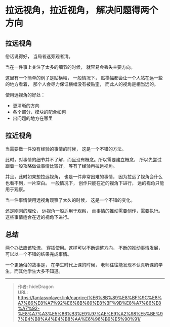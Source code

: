 # 拉远视角，拉近视角， 解决问题得两个方向


## 拉远视角

俗话说得好， 当局者迷旁观者清。  

当在一件事上关注了太多的细节的时候， 就容易会丢失主要方向。 

这里有一个简单的例子是贴横幅， 一般情况下， 贴横幅都会让一个人站在远一些的地方看着， 那个人会尽力保证横幅没有被贴歪， 而此人的视角是相当远的。



使用远视角的好处：

- 更清晰的方向
- 各个部分，模块的配合如何
- 出问题的地方在哪里



## 拉近视角

当需要做一件没有经验的事情的时候， 这是一个不错的方法。 

此时，对事情的细节并不了解，而且没有概念。所以需要建立概念， 所以先尝试跟着一般攻略做做事情比较好， 等有了经验再拉远视角。

并且，此时如果想拉远视角， 也是一件非常困难的事情， 因为拉远了视角会什么也看不到，一片空白。 一般情况下， 创作只能在近的视角下进行， 远的视角只能用于观察。 



当一件事情使用远视角观察了太久的时候， 这是一个不错的变化。

还是刚刚的理论， 远视角一般适用于观察，  而事情的推动需要创作，需要执行。 这些事情适合在近的视角下进行。 





## 总结

两个办法应该轮流， 穿插使用。这样可以不断调整方向， 不断的推动事情发展， 可以以一个不错的结果完成事情。



一个更通俗的故事是， 在学生时代上课的时候， 老师往往能发现不认真听课的学生，而其他学生大多不知道。

---

> 作者: hideDragon  
> URL: https://fantasyplayer.link/caprice/%E6%8B%89%E8%BF%9C%E8%A7%86%E8%A7%92%E6%8B%89%E8%BF%9B%E8%A7%86%E8%A7%92-%E8%A7%A3%E5%86%B3%E9%97%AE%E9%A2%98%E5%BE%97%E4%B8%A4%E4%B8%AA%E6%96%B9%E5%90%91/  

